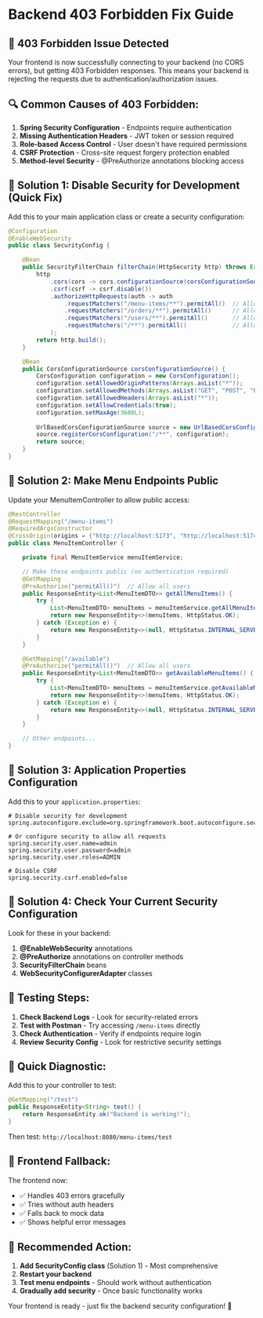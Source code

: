 # Backend 403 Forbidden Fix Guide

## 🚨 403 Forbidden Issue Detected

Your frontend is now successfully connecting to your backend (no CORS errors), but getting 403 Forbidden responses. This means your backend is rejecting the requests due to authentication/authorization issues.

## 🔍 Common Causes of 403 Forbidden:

1. **Spring Security Configuration** - Endpoints require authentication
2. **Missing Authentication Headers** - JWT token or session required
3. **Role-based Access Control** - User doesn't have required permissions
4. **CSRF Protection** - Cross-site request forgery protection enabled
5. **Method-level Security** - @PreAuthorize annotations blocking access

## 🔧 Solution 1: Disable Security for Development (Quick Fix)

Add this to your main application class or create a security configuration:

```java
@Configuration
@EnableWebSecurity
public class SecurityConfig {

    @Bean
    public SecurityFilterChain filterChain(HttpSecurity http) throws Exception {
        http
            .cors(cors -> cors.configurationSource(corsConfigurationSource()))
            .csrf(csrf -> csrf.disable())
            .authorizeHttpRequests(auth -> auth
                .requestMatchers("/menu-items/**").permitAll()  // Allow public access to menu
                .requestMatchers("/orders/**").permitAll()      // Allow public access to orders
                .requestMatchers("/users/**").permitAll()       // Allow public access to users
                .requestMatchers("/**").permitAll()             // Allow all requests for development
            );
        return http.build();
    }

    @Bean
    public CorsConfigurationSource corsConfigurationSource() {
        CorsConfiguration configuration = new CorsConfiguration();
        configuration.setAllowedOriginPatterns(Arrays.asList("*"));
        configuration.setAllowedMethods(Arrays.asList("GET", "POST", "PUT", "DELETE", "PATCH", "OPTIONS"));
        configuration.setAllowedHeaders(Arrays.asList("*"));
        configuration.setAllowCredentials(true);
        configuration.setMaxAge(3600L);
        
        UrlBasedCorsConfigurationSource source = new UrlBasedCorsConfigurationSource();
        source.registerCorsConfiguration("/**", configuration);
        return source;
    }
}
```

## 🔧 Solution 2: Make Menu Endpoints Public

Update your MenuItemController to allow public access:

```java
@RestController
@RequestMapping("/menu-items")
@RequiredArgsConstructor
@CrossOrigin(origins = {"http://localhost:5173", "http://localhost:5174", "http://localhost:5175", "http://localhost:3000"})
public class MenuItemController {

    private final MenuItemService menuItemService;

    // Make these endpoints public (no authentication required)
    @GetMapping
    @PreAuthorize("permitAll()")  // Allow all users
    public ResponseEntity<List<MenuItemDTO>> getAllMenuItems() {
        try {
            List<MenuItemDTO> menuItems = menuItemService.getAllMenuItems();
            return new ResponseEntity<>(menuItems, HttpStatus.OK);
        } catch (Exception e) {
            return new ResponseEntity<>(null, HttpStatus.INTERNAL_SERVER_ERROR);
        }
    }

    @GetMapping("/available")
    @PreAuthorize("permitAll()")  // Allow all users
    public ResponseEntity<List<MenuItemDTO>> getAvailableMenuItems() {
        try {
            List<MenuItemDTO> menuItems = menuItemService.getAvailableMenuItems();
            return new ResponseEntity<>(menuItems, HttpStatus.OK);
        } catch (Exception e) {
            return new ResponseEntity<>(null, HttpStatus.INTERNAL_SERVER_ERROR);
        }
    }

    // Other endpoints...
}
```

## 🔧 Solution 3: Application Properties Configuration

Add this to your `application.properties`:

```properties
# Disable security for development
spring.autoconfigure.exclude=org.springframework.boot.autoconfigure.security.servlet.SecurityAutoConfiguration

# Or configure security to allow all requests
spring.security.user.name=admin
spring.security.user.password=admin
spring.security.user.roles=ADMIN

# Disable CSRF
spring.security.csrf.enabled=false
```

## 🔧 Solution 4: Check Your Current Security Configuration

Look for these in your backend:

1. **@EnableWebSecurity** annotations
2. **@PreAuthorize** annotations on controller methods
3. **SecurityFilterChain** beans
4. **WebSecurityConfigurerAdapter** classes

## 🧪 Testing Steps:

1. **Check Backend Logs** - Look for security-related errors
2. **Test with Postman** - Try accessing `/menu-items` directly
3. **Check Authentication** - Verify if endpoints require login
4. **Review Security Config** - Look for restrictive security settings

## 🎯 Quick Diagnostic:

Add this to your controller to test:

```java
@GetMapping("/test")
public ResponseEntity<String> test() {
    return ResponseEntity.ok("Backend is working!");
}
```

Then test: `http://localhost:8080/menu-items/test`

## 📝 Frontend Fallback:

The frontend now:
- ✅ Handles 403 errors gracefully
- ✅ Tries without auth headers
- ✅ Falls back to mock data
- ✅ Shows helpful error messages

## 🚀 Recommended Action:

1. **Add SecurityConfig class** (Solution 1) - Most comprehensive
2. **Restart your backend**
3. **Test menu endpoints** - Should work without authentication
4. **Gradually add security** - Once basic functionality works

Your frontend is ready - just fix the backend security configuration! 🎯
